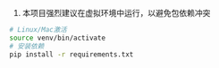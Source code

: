 1. 本项目强烈建议在虚拟环境中运行，以避免包依赖冲突
```bash
# Linux/Mac激活  
source venv/bin/activate
# 安装依赖
pip install -r requirements.txt
```
